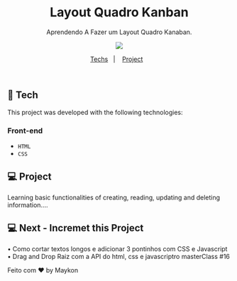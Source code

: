 <h1 align="center"> Layout Quadro Kanban </h1>

<p align="center">
Aprendendo A Fazer um Layout Quadro Kanaban. <br/>
</p>

<p align="center">
<img  src="assets/Animação.gif">
</p>

<p align="center">
  <a href="#-Tech">Techs</a>&nbsp;&nbsp;&nbsp;|&nbsp;&nbsp;&nbsp;
  <a href="#-projeto">Project</a>&nbsp;&nbsp;&nbsp;

</p>

<br>

## 🧭 Tech

This project was developed with the following technologies:

### Front-end

- `HTML`
- `CSS`

## 💻 Project

Learning basic functionalities of creating, reading, updating and deleting information....

## 💻 Next - Incremet this Project

• Como cortar textos longos e adicionar 3 pontinhos com CSS e Javascript
• Drag and Drop Raiz com a API do html, css e javascriptro masterClass #16

Feito com ♥ by Maykon

